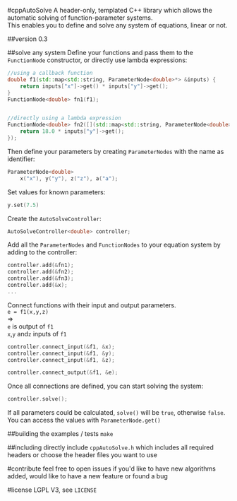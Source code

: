 #cppAutoSolve
A header-only, templated C++ library which allows the automatic solving of function-parameter systems.  
This enables you to define and solve any system of equations, linear or not.



##version 0.3

##solve any system
Define your functions and pass them to the `FunctionNode` constructor, or directly use lambda expressions:  
```cpp
//using a callback function
double f1(std::map<std::string, ParameterNode<double>*> &inputs) {
    return inputs["x"]->get() * inputs["y"]->get();
}
FunctionNode<double> fn1(f1);


//directly using a lambda expression
FunctionNode<double> fn2([](std::map<std::string, ParameterNode<double>*> &inputs) {
    return 18.0 * inputs["y"]->get();
});
```


Then define your parameters by creating `ParameterNodes` with the name as identifier:
```cpp
ParameterNode<double>
    x("x"), y("y"), z("z"), a("a");
```

Set values for known parameters:
```cpp
y.set(7.5)
```

Create the `AutoSolveController`:
```cpp
AutoSolveController<double> controller;
```

Add all the `ParameterNodes` and `FunctionNodes` to your equation system by adding to the controller:
```cpp
controller.add(&fn1);
controller.add(&fn2);
controller.add(&fn3);
controller.add(&x);
...
```

Connect functions with their input and output parameters.  
`e = f1(x,y,z)`  
=>  
`e` is output of `f1`  
`x`,`y` and`z` inputs of `f1`
```cpp
controller.connect_input(&f1, &x);
controller.connect_input(&f1, &y);
controller.connect_input(&f1, &z);

controller.connect_output(&f1, &e);
```

Once all connections are defined, you can start solving the system:
```cpp
controller.solve();
```

If all parameters could be calculated, `solve()` will be `true`, otherwise `false`.  
You can access the values with `ParameterNode.get()`

##building the examples / tests
`make`


##including
directly include `cppAutoSolve.h` which includes all required headers or choose the header files you want to use  

#contribute
feel free to open issues if you'd like to have new algorithms added, would like to have a new feature or found a bug

#license
LGPL V3, see `LICENSE`
